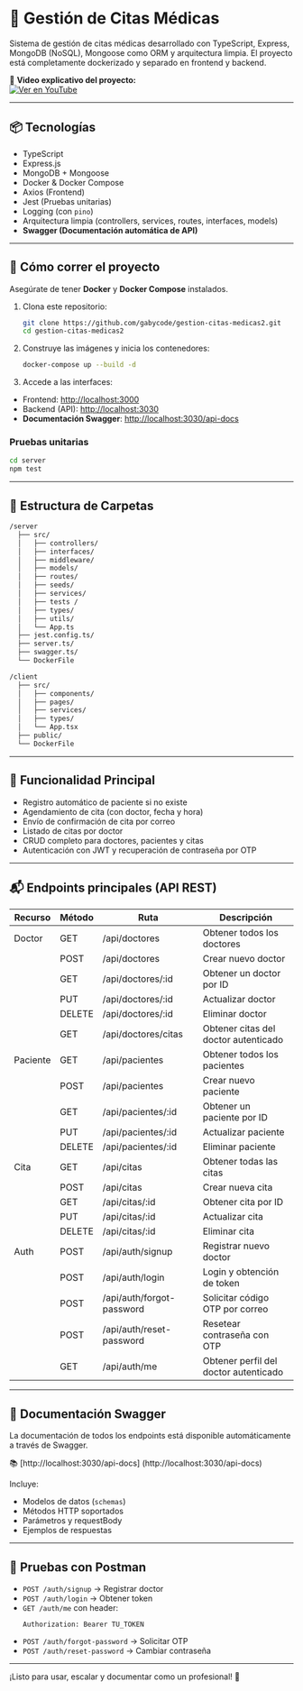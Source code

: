 # 🏥 Gestión de Citas Médicas

Sistema de gestión de citas médicas desarrollado con TypeScript, Express, MongoDB (NoSQL), Mongoose como ORM y arquitectura limpia. El proyecto está completamente dockerizado y separado en frontend y backend.

🎥 **Video explicativo del proyecto:**  
[![Ver en YouTube](https://img.youtube.com/vi/w5HNPBeI4zQ/0.jpg)](https://youtu.be/w5HNPBeI4zQ)

---

## 📦 Tecnologías

- TypeScript
- Express.js
- MongoDB + Mongoose
- Docker & Docker Compose
- Axios (Frontend)
- Jest (Pruebas unitarias)
- Logging (con `pino`)
- Arquitectura limpia (controllers, services, routes, interfaces, models)
- **Swagger (Documentación automática de API)**

---

## 🐳 Cómo correr el proyecto

Asegúrate de tener **Docker** y **Docker Compose** instalados.

1. Clona este repositorio:

   ```bash
   git clone https://github.com/gabycode/gestion-citas-medicas2.git
   cd gestion-citas-medicas2
   ```

2. Construye las imágenes y inicia los contenedores:

   ```bash
   docker-compose up --build -d
   ```

3. Accede a las interfaces:

- Frontend: [http://localhost:3000](http://localhost:3000)
- Backend (API): [http://localhost:3030](http://localhost:3030)
- **Documentación Swagger**: [http://localhost:3030/api-docs](http://localhost:3030/api-docs)

### Pruebas unitarias

```bash
cd server
npm test
```

---

## 🧱 Estructura de Carpetas

```bash
/server
  ├── src/
  │   ├── controllers/
  │   ├── interfaces/
  │   ├── middleware/
  │   ├── models/
  │   ├── routes/
  │   ├── seeds/
  │   ├── services/
  │   ├── tests /
  │   ├── types/
  │   ├── utils/
  │   └── App.ts
  ├── jest.config.ts/
  ├── server.ts/
  ├── swagger.ts/
  └── DockerFile

/client
  ├── src/
  │   ├── components/
  │   ├── pages/
  │   ├── services/
  │   ├── types/
  │   └── App.tsx
  ├── public/
  └── DockerFile
```

---

## 📅 Funcionalidad Principal

- Registro automático de paciente si no existe
- Agendamiento de cita (con doctor, fecha y hora)
- Envío de confirmación de cita por correo
- Listado de citas por doctor
- CRUD completo para doctores, pacientes y citas
- Autenticación con JWT y recuperación de contraseña por OTP

---

## 📬 Endpoints principales (API REST)

| Recurso  | Método | Ruta                      | Descripción                           |
| -------- | ------ | ------------------------- | ------------------------------------- |
| Doctor   | GET    | /api/doctores             | Obtener todos los doctores            |
|          | POST   | /api/doctores             | Crear nuevo doctor                    |
|          | GET    | /api/doctores/:id         | Obtener un doctor por ID              |
|          | PUT    | /api/doctores/:id         | Actualizar doctor                     |
|          | DELETE | /api/doctores/:id         | Eliminar doctor                       |
|          | GET    | /api/doctores/citas       | Obtener citas del doctor autenticado  |
| Paciente | GET    | /api/pacientes            | Obtener todos los pacientes           |
|          | POST   | /api/pacientes            | Crear nuevo paciente                  |
|          | GET    | /api/pacientes/:id        | Obtener un paciente por ID            |
|          | PUT    | /api/pacientes/:id        | Actualizar paciente                   |
|          | DELETE | /api/pacientes/:id        | Eliminar paciente                     |
| Cita     | GET    | /api/citas                | Obtener todas las citas               |
|          | POST   | /api/citas                | Crear nueva cita                      |
|          | GET    | /api/citas/:id            | Obtener cita por ID                   |
|          | PUT    | /api/citas/:id            | Actualizar cita                       |
|          | DELETE | /api/citas/:id            | Eliminar cita                         |
| Auth     | POST   | /api/auth/signup          | Registrar nuevo doctor                |
|          | POST   | /api/auth/login           | Login y obtención de token            |
|          | POST   | /api/auth/forgot-password | Solicitar código OTP por correo       |
|          | POST   | /api/auth/reset-password  | Resetear contraseña con OTP           |
|          | GET    | /api/auth/me              | Obtener perfil del doctor autenticado |

---

## 📄 Documentación Swagger

La documentación de todos los endpoints está disponible automáticamente a través de Swagger.

📚 [http://localhost:3030/api-docs] (http://localhost:3030/api-docs)

Incluye:

- Modelos de datos (`schemas`)
- Métodos HTTP soportados
- Parámetros y requestBody
- Ejemplos de respuestas

---

## 🧪 Pruebas con Postman

- `POST /auth/signup` → Registrar doctor
- `POST /auth/login` → Obtener token
- `GET /auth/me` con header:
  ```
  Authorization: Bearer TU_TOKEN
  ```
- `POST /auth/forgot-password` → Solicitar OTP
- `POST /auth/reset-password` → Cambiar contraseña

---

¡Listo para usar, escalar y documentar como un profesional! 🚀
